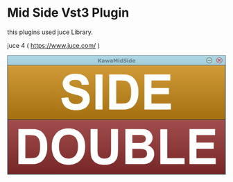 
# Mid Side Vst3 Plugin

this plugins  used juce Library.

 juce 4 (  https://www.juce.com/ )

![screenshot](image/kawaMidSide.PNG "sample")
